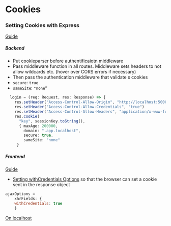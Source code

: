 # Cookies

### Setting Cookies with Express

[Guide](https://stackoverflow.com/questions/46288437/set-cookies-for-cross-origin-requests)

##### Backend

- Put cookieparser before authentificaiotn middleware
- Pass middleware function in all routes. Middleware sets headers to not allow wildcards etc. (hover over CORS errors if necessary)
- Then pass the authentication middleware that validate s cookies
- `secure`: `true` 
- `sameSite`: `"none”`

```typescript
  login = (req: Request, res: Response) => {
    res.setHeader("Access-Control-Allow-Origin", "http://localhost:5000")
    res.setHeader("Access-Control-Allow-Credentials", "true")
    res.setHeader("Access-Control-Allow-Headers", "application/x-www-form-urlencoded; charset=UTF-8")
    res.cookie(
      "key", sessionKey.toString(),
      { maxAge: 200000,
        domain: ".app.localhost",
        secure: true,
        sameSite: "none"
     }
```

##### Frontend

[Guide](https://stackoverflow.com/questions/46288437/set-cookies-for-cross-origin-requests)

- [Setting withCredentials Options](https://api.jquery.com/jquery.ajax/) so that the browser can set a cookie sent in the response object

```javascript
ajaxOptions = 
    xhrFields: {
    withCredentials: true
    }
```

[On localhost](https://stackoverflow.com/questions/1134290/cookies-on-localhost-with-explicit-domain/1188145#1188145)



